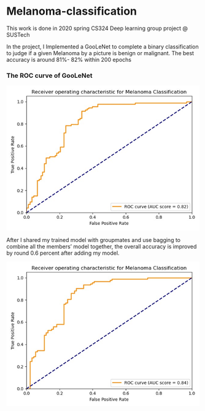 # Melanoma-classification

This work is done in 2020 spring CS324 Deep learning group project @ SUSTech

In the project, I Implemented a GooLeNet to complete a binary classification to judge if a given Melanoma by a picture is benign or malignant. The best accuracy is around 81%- 82% within 200 epochs

### The ROC curve of GooLeNet

![The ROC curve of GooLeNet](./roc_curve/GooLeNet.jpg)

After I shared my trained model with groupmates and use bagging to combine all the members’ model together, the overall accuracy is improved by round 0.6 percent after adding my model.

![The ROC curve of the final model](./roc_curve/3Ensemble.jpg)

